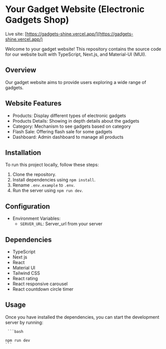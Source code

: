 # Your Gadget Website (Electronic Gadgets Shop)

Live site: [https://gadgets-shine.vercel.app/](https://gadgets-shine.vercel.app/)

Welcome to your gadget website! This repository contains the source code for our website built with TypeScript, Next.js, and Material-UI (MUI). 

## Overview

Our gadget website aims to provide users exploring a wide range of gadgets.

## Website Features

- Products: Display different types of electronic gadgets
- Products Details: Showing in depth details about the gadgets
- Category: Mechanism to see gadgets based on category
- Flash Sale: Offering flash sale for some gadgets
- Dashboard: Admin dashboard to manage all products

## Installation

To run this project locally, follow these steps:
1. Clone the repository.
2. Install dependencies using `npm install`.
3. Rename `.env.example` to `.env`.
4. Run the server using `npm run dev`.

## Configuration
- Environment Variables:
    - `SERVER_URL`: Server_url from your server 

## Dependencies

- TypeScript
- Next js
- React
- Material UI
- Tailwind CSS
- React rating
- React responsive carousel
- React countdown circle timer

## Usage

Once you have installed the dependencies, you can start the development server by running:

     ```bash
     
    npm run dev
    ```
